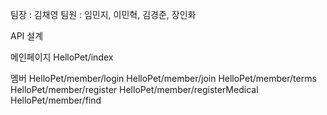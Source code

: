 팀장 : 김채영
팀원 : 임민지, 이민혁, 김경준, 장인화

API 설계

메인페이지
HelloPet/index

멤버
HelloPet/member/login
HelloPet/member/join
HelloPet/member/terms
HelloPet/member/register
HelloPet/member/registerMedical
HelloPet/member/find


